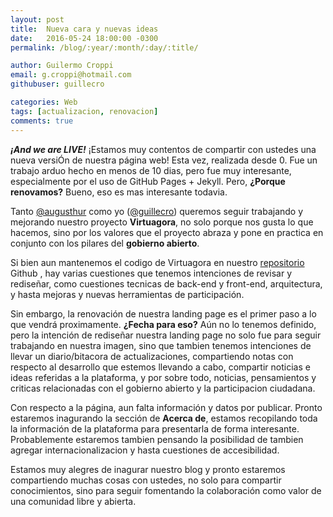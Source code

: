 ```yaml
---
layout: post
title:  Nueva cara y nuevas ideas
date:   2016-05-24 18:00:00 -0300
permalink: /blog/:year/:month/:day/:title/

author: Guilermo Croppi
email: g.croppi@hotmail.com
githubuser: guillecro

categories: Web
tags: [actualizacion, renovacion]
comments: true
---
```


***¡And we are LIVE!*** ¡Estamos muy contentos de compartir con ustedes una nueva versiÓn de nuestra página web! Esta vez, realizada desde 0. Fue un trabajo arduo hecho en menos de 10 dias, pero fue muy interesante, especialmente por el uso de GitHub Pages + Jekyll. Pero, **¿Porque renovamos?** Bueno, eso es mas interesante todavia.

Tanto [@augusthur](https://github.com/augusthur) como yo ([@guillecro](https://github.com/guillecro)) queremos seguir trabajando y mejorando nuestro proyecto **Virtuagora**, no solo porque nos gusta lo que hacemos, sino por los valores que el proyecto abraza y pone en practica en conjunto con los pilares del **gobierno abierto**.

Si bien aun mantenemos el codigo de Virtuagora en nuestro [repositorio](https://github.com/virtuagora/virtuagora) Github , hay varias cuestiones que tenemos intenciones de revisar y rediseñar, como cuestiones tecnicas de back-end y front-end, arquitectura, y hasta mejoras y nuevas herramientas de participación.

Sin embargo, la renovación de nuestra landing page es el primer paso a lo que vendrá proximamente. **¿Fecha para eso?** Aún no lo tenemos definido, pero la intención de rediseñar nuestra landing page no solo fue para seguir trabajando en nuestra imagen, sino que tambien tenemos intenciones de llevar un diario/bitacora de actualizaciones, compartiendo notas con respecto al desarrollo que estemos llevando a cabo, compartir noticias e ideas referidas a la plataforma, y por sobre todo, noticias, pensamientos y criticas relacionadas con el gobierno abierto y la participacion ciudadana.

Con respecto a la página, aun falta información y datos por publicar. Pronto estaremos inagurando la sección de **Acerca de**, estamos recopilando toda la información de la plataforma para presentarla de forma interesante. Probablemente estaremos tambien pensando la posibilidad de tambien agregar internacionalizacion y hasta cuestiones de accesibilidad.

Estamos muy alegres de inagurar nuestro blog y pronto estaremos compartiendo muchas cosas con ustedes, no solo para compartir conocimientos, sino para seguir fomentando la colaboración como valor de una comunidad libre y abierta.









